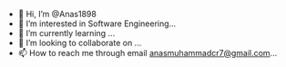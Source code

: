 - 👋 Hi, I’m @Anas1898
- 👀 I’m interested in Software Engineering...
- 🌱 I’m currently learning ...
- 💞️ I’m looking to collaborate on ...
- 📫 How to reach me through email anasmuhammadcr7@gmail.com...

<!---
Anas1898/Anas1898 is a ✨ special ✨ repository because its `README.md` (this file) appears on your GitHub profile.
You can click the Preview link to take a look at your changes.
--->
